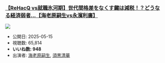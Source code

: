 ### [【ReHacQ vs就職氷河期】世代間格差をなくす鍵は減税！？どうなる経済弱者…【海老原嗣生vs永濱利廣】](https://www.youtube.com/watch?v=NzML9UY89ZU)
[![](https://img.youtube.com/vi/NzML9UY89ZU/sddefault.jpg)](https://www.youtube.com/watch?v=NzML9UY89ZU)
-   公開日: 2025-05-15
-   視聴数: 65,814
-   **いいね数: 948**
-   出演者: [海老原嗣生](/rehacq_fan/people/海老原嗣生 "wikilink"), [須黒清華](/rehacq_fan/people/須黒清華 "wikilink")
